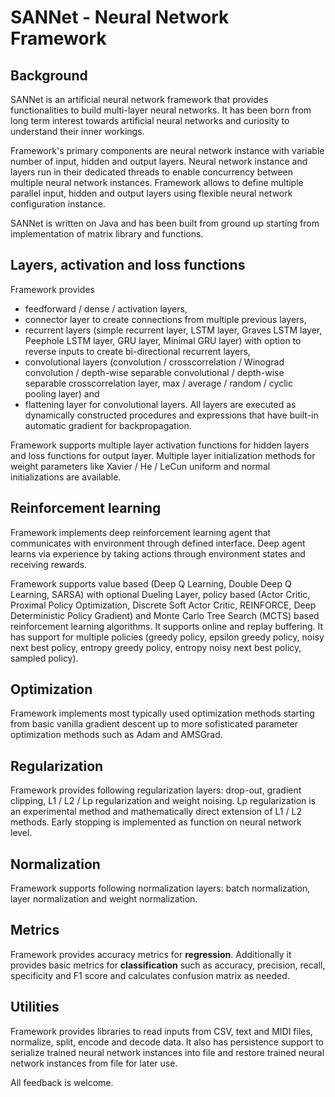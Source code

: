 # SANNet - Neural Network Framework

## Background
SANNet is an artificial neural network framework that provides functionalities to build multi-layer neural networks. It has been born from long term interest towards artificial neural networks and curiosity to understand their inner workings.

Framework's primary components are neural network instance with variable number of input, hidden and output layers. Neural network instance and layers run in their dedicated threads to enable concurrency between multiple neural network instances. Framework allows to define multiple parallel input, hidden and output layers using flexible neural network configuration instance.

SANNet is written on Java and has been built from ground up starting from implementation of matrix library and functions. 

## Layers, activation and loss functions
Framework provides
- feedforward / dense / activation layers,
- connector layer to create connections from multiple previous layers,
- recurrent layers (simple recurrent layer, LSTM layer, Graves LSTM layer, Peephole LSTM layer, GRU layer, Minimal GRU layer) with option to reverse inputs to create bi-directional recurrent layers,
- convolutional layers (convolution / crosscorrelation / Winograd convolution / depth-wise separable convolutional / depth-wise separable crosscorrelation layer, max / average / random / cyclic pooling layer) and
- flattening layer for convolutional layers.
All layers are executed as dynamically constructed procedures and expressions that have built-in automatic gradient for backpropagation.

Framework supports multiple layer activation functions for hidden layers and loss functions for output layer. Multiple layer initialization methods for weight parameters like Xavier / He / LeCun uniform and normal initializations are available.

## Reinforcement learning
Framework implements deep reinforcement learning agent that communicates with environment through defined interface. Deep agent learns via experience by taking actions through environment states and receiving rewards.

Framework supports value based (Deep Q Learning, Double Deep Q Learning, SARSA) with optional Dueling Layer, policy based (Actor Critic, Proximal Policy Optimization, Discrete Soft Actor Critic, REINFORCE, Deep Deterministic Policy Gradient) and Monte Carlo Tree Search (MCTS) based reinforcement learning algorithms. It supports online and replay buffering. It has support for multiple policies (greedy policy, epsilon greedy policy, noisy next best policy, entropy greedy policy, entropy noisy next best policy, sampled policy).

## Optimization
Framework implements most typically used optimization methods starting from basic vanilla gradient descent up to more sofisticated parameter optimization methods such as Adam and AMSGrad.

## Regularization
Framework provides following regularization layers: drop-out, gradient clipping, L1 / L2 / Lp regularization and weight noising. Lp regularization is an experimental method and mathematically direct extension of L1 / L2 methods. Early stopping is implemented as function on neural network level.

## Normalization
Framework supports following normalization layers: batch normalization, layer normalization and weight normalization.

## Metrics
Framework provides accuracy metrics for **regression**. Additionally it provides basic metrics for **classification** such as accuracy, precision, recall, specificity and F1 score and calculates confusion matrix as needed.

## Utilities
Framework provides libraries to read inputs from CSV, text and MIDI files, normalize, split, encode and decode data. It also has persistence support to serialize trained neural network instances into file and restore trained neural network instances from file for later use.

All feedback is welcome.
